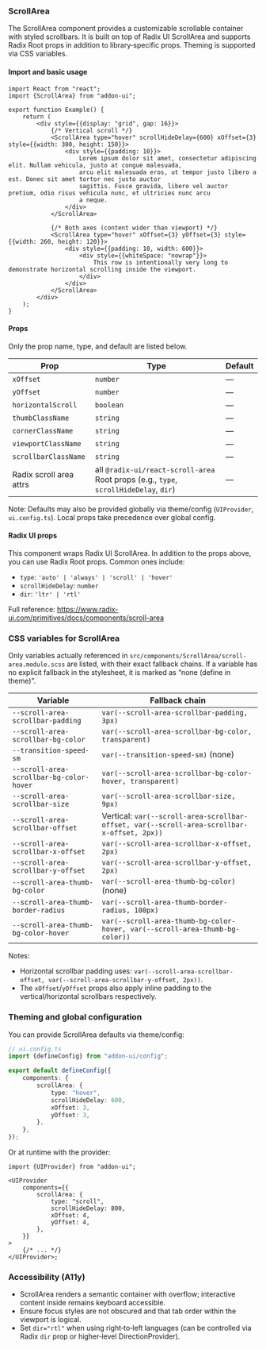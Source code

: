 ### ScrollArea

The ScrollArea component provides a customizable scrollable container with styled scrollbars. It is built on top of Radix UI ScrollArea and supports Radix Root props in addition to library‑specific props. Theming is supported via CSS variables.

#### Import and basic usage

```tsx
import React from "react";
import {ScrollArea} from "addon-ui";

export function Example() {
    return (
        <div style={{display: "grid", gap: 16}}>
            {/* Vertical scroll */}
            <ScrollArea type="hover" scrollHideDelay={600} xOffset={3} style={{width: 300, height: 150}}>
                <div style={{padding: 10}}>
                    Lorem ipsum dolor sit amet, consectetur adipiscing elit. Nullam vehicula, justo at congue malesuada,
                    arcu elit malesuada eros, ut tempor justo libero a est. Donec sit amet tortor nec justo auctor
                    sagittis. Fusce gravida, libero vel auctor pretium, odio risus vehicula nunc, et ultricies nunc arcu
                    a neque.
                </div>
            </ScrollArea>

            {/* Both axes (content wider than viewport) */}
            <ScrollArea type="hover" xOffset={3} yOffset={3} style={{width: 260, height: 120}}>
                <div style={{padding: 10, width: 600}}>
                    <div style={{whiteSpace: "nowrap"}}>
                        This row is intentionally very long to demonstrate horizontal scrolling inside the viewport.
                    </div>
                </div>
            </ScrollArea>
        </div>
    );
}
```

#### Props

Only the prop name, type, and default are listed below.

| Prop                    | Type                                                                                  | Default |
| ----------------------- | ------------------------------------------------------------------------------------- | ------- |
| `xOffset`               | `number`                                                                              | —       |
| `yOffset`               | `number`                                                                              | —       |
| `horizontalScroll`      | `boolean`                                                                             | —       |
| `thumbClassName`        | `string`                                                                              | —       |
| `cornerClassName`       | `string`                                                                              | —       |
| `viewportClassName`     | `string`                                                                              | —       |
| `scrollbarClassName`    | `string`                                                                              | —       |
| Radix scroll area attrs | all `@radix-ui/react-scroll-area` Root props (e.g., `type`, `scrollHideDelay`, `dir`) | —       |

Note: Defaults may also be provided globally via theme/config (`UIProvider`, `ui.config.ts`). Local props take precedence over global config.

#### Radix UI props

This component wraps Radix UI ScrollArea. In addition to the props above, you can use Radix Root props. Common ones include:

- `type`: `'auto' | 'always' | 'scroll' | 'hover'`
- `scrollHideDelay`: `number`
- `dir`: `'ltr' | 'rtl'`

Full reference:
https://www.radix-ui.com/primitives/docs/components/scroll-area

### CSS variables for ScrollArea

Only variables actually referenced in `src/components/ScrollArea/scroll-area.module.scss` are listed, with their exact fallback chains. If a variable has no explicit fallback in the stylesheet, it is marked as “none (define in theme)”.

| Variable                                 | Fallback chain                                                                              |
| ---------------------------------------- | ------------------------------------------------------------------------------------------- |
| `--scroll-area-scrollbar-padding`        | `var(--scroll-area-scrollbar-padding, 3px)`                                                 |
| `--scroll-area-scrollbar-bg-color`       | `var(--scroll-area-scrollbar-bg-color, transparent)`                                        |
| `--transition-speed-sm`                  | `var(--transition-speed-sm)` (none)                                                         |
| `--scroll-area-scrollbar-bg-color-hover` | `var(--scroll-area-scrollbar-bg-color-hover, transparent)`                                  |
| `--scroll-area-scrollbar-size`           | `var(--scroll-area-scrollbar-size, 9px)`                                                    |
| `--scroll-area-scrollbar-offset`         | Vertical: `var(--scroll-area-scrollbar-offset, var(--scroll-area-scrollbar-x-offset, 2px))` |
| `--scroll-area-scrollbar-x-offset`       | `var(--scroll-area-scrollbar-x-offset, 2px)`                                                |
| `--scroll-area-scrollbar-y-offset`       | `var(--scroll-area-scrollbar-y-offset, 2px)`                                                |
| `--scroll-area-thumb-bg-color`           | `var(--scroll-area-thumb-bg-color)` (none)                                                  |
| `--scroll-area-thumb-border-radius`      | `var(--scroll-area-thumb-border-radius, 100px)`                                             |
| `--scroll-area-thumb-bg-color-hover`     | `var(--scroll-area-thumb-bg-color-hover, var(--scroll-area-thumb-bg-color))`                |

Notes:

- Horizontal scrollbar padding uses: `var(--scroll-area-scrollbar-offset, var(--scroll-area-scrollbar-y-offset, 2px))`.
- The `xOffset`/`yOffset` props also apply inline padding to the vertical/horizontal scrollbars respectively.

### Theming and global configuration

You can provide ScrollArea defaults via theme/config:

```ts
// ui.config.ts
import {defineConfig} from "addon-ui/config";

export default defineConfig({
    components: {
        scrollArea: {
            type: "hover",
            scrollHideDelay: 600,
            xOffset: 3,
            yOffset: 3,
        },
    },
});
```

Or at runtime with the provider:

```tsx
import {UIProvider} from "addon-ui";

<UIProvider
    components={{
        scrollArea: {
            type: "scroll",
            scrollHideDelay: 800,
            xOffset: 4,
            yOffset: 4,
        },
    }}
>
    {/* ... */}
</UIProvider>;
```

### Accessibility (A11y)

- ScrollArea renders a semantic container with overflow; interactive content inside remains keyboard accessible.
- Ensure focus styles are not obscured and that tab order within the viewport is logical.
- Set `dir="rtl"` when using right‑to‑left languages (can be controlled via Radix `dir` prop or higher‑level DirectionProvider).
